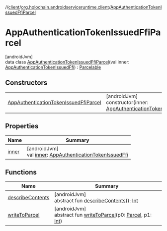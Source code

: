 //[client](../../../index.md)/[org.holochain.androidserviceruntime.client](../index.md)/[AppAuthenticationTokenIssuedFfiParcel](index.md)

# AppAuthenticationTokenIssuedFfiParcel

[androidJvm]\
data class [AppAuthenticationTokenIssuedFfiParcel](index.md)(val inner: [AppAuthenticationTokenIssuedFfi](../-app-authentication-token-issued-ffi/index.md)) : [Parcelable](https://developer.android.com/reference/kotlin/android/os/Parcelable.html)

## Constructors

| | |
|---|---|
| [AppAuthenticationTokenIssuedFfiParcel](-app-authentication-token-issued-ffi-parcel.md) | [androidJvm]<br>constructor(inner: [AppAuthenticationTokenIssuedFfi](../-app-authentication-token-issued-ffi/index.md)) |

## Properties

| Name | Summary |
|---|---|
| [inner](inner.md) | [androidJvm]<br>val [inner](inner.md): [AppAuthenticationTokenIssuedFfi](../-app-authentication-token-issued-ffi/index.md) |

## Functions

| Name | Summary |
|---|---|
| [describeContents](../-app-binder-unauthorized-exception-parcel/index.md#-1578325224%2FFunctions%2F275946699) | [androidJvm]<br>abstract fun [describeContents](../-app-binder-unauthorized-exception-parcel/index.md#-1578325224%2FFunctions%2F275946699)(): [Int](https://kotlinlang.org/api/core/kotlin-stdlib/kotlin/-int/index.html) |
| [writeToParcel](../-app-binder-unauthorized-exception-parcel/index.md#-1754457655%2FFunctions%2F275946699) | [androidJvm]<br>abstract fun [writeToParcel](../-app-binder-unauthorized-exception-parcel/index.md#-1754457655%2FFunctions%2F275946699)(p0: [Parcel](https://developer.android.com/reference/kotlin/android/os/Parcel.html), p1: [Int](https://kotlinlang.org/api/core/kotlin-stdlib/kotlin/-int/index.html)) |